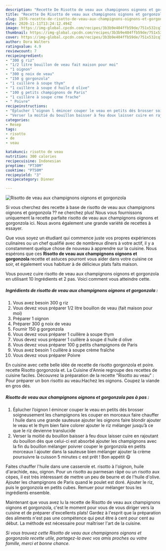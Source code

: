 ```yaml
---
description: "Recette De Risotto de veau aux champignons oignons et gorgonzola"
title: "Recette De Risotto de veau aux champignons oignons et gorgonzola"
slug: 1976-recette-de-risotto-de-veau-aux-champignons-oignons-et-gorgonzola
date: 2020-11-11T13:24:12.494Z
image: https://img-global.cpcdn.com/recipes/3b3b9e404ffb59de/751x532cq70/risotto-de-veau-aux-champignons-oignons-et-gorgonzola-photo-principale-de-la-recette.jpg
thumbnail: https://img-global.cpcdn.com/recipes/3b3b9e404ffb59de/751x532cq70/risotto-de-veau-aux-champignons-oignons-et-gorgonzola-photo-principale-de-la-recette.jpg
cover: https://img-global.cpcdn.com/recipes/3b3b9e404ffb59de/751x532cq70/risotto-de-veau-aux-champignons-oignons-et-gorgonzola-photo-principale-de-la-recette.jpg
author: Dora Walters
ratingvalue: 4.9
reviewcount: 7
recipeingredient:
- "300 g riz"
- "1/2 litre bouillon de veau fait maison pour moi"
- "1 oignon"
- "300 g noix de veau"
- "150 g gorgonzola"
- "1 cuillère à soupe thym"
- "1 cuillère à soupe d huile d olive"
- "100 g petits champignons de Paris"
- "1 cuillère à soupe crme frache"
- " Poivre"
recipeinstructions:
- "Éplucher l’oignon l émincer couper le veau en petits dés brosser soigneusement les champignons les couper en morceaux faire chauffer l huile dans une grande sauteuse ajouter les oignons faire blondir ajouter le veau et le thym bien faire colorer ajouter le riz mélanger jusqu’à ce que le riz devienne translucide"
- "Verser la moitié du bouillon baisser à feu doux laisser cuire en rajoutant du bouillon dès que celui-ci est absorbé ajouter les champignons avec la fin du bouillon mélanger poivrer couper le gorgonzola en petits morceaux l ajouter dans la sauteuse bien mélanger ajouter la crème poursuivre la cuisson 5 minutes c est prêt ! Bon appétit 😋"
categories:
- Resep
tags:
- risotto
- de
- veau

katakunci: risotto de veau 
nutrition: 300 calories
recipecuisine: Indonesian
preptime: "PT30M"
cooktime: "PT50M"
recipeyield: "3"
recipecategory: Dinner

---
```



![Risotto de veau aux champignons oignons et gorgonzola](https://img-global.cpcdn.com/recipes/3b3b9e404ffb59de/751x532cq70/risotto-de-veau-aux-champignons-oignons-et-gorgonzola-photo-principale-de-la-recette.jpg)

Si vous cherchez des recette à base de risotto de veau aux champignons oignons et gorgonzola ?? ne cherchez plus! Nous vous fournissons uniquement la recette parfaite risotto de veau aux champignons oignons et gorgonzola ici. Nous avons également une grande variété de recettes à essayer.

Que vous soyez un étudiant qui commence juste vos propres expériences culinaires ou un chef qualifié avec de nombreux dîners à votre actif, il y a constamment quelque chose de nouveau à apprendre sur la cuisine. Nous espérons que ces <strong> Risotto de veau aux champignons oignons et gorgonzola </strong> recette et astuces pourront vous aider dans votre cuisine ce soir, et également vous habituer à de délicieux plats faits maison.

<!--inarticleads1-->

Vous pouvez cuire risotto de veau aux champignons oignons et gorgonzola en utilisant 10 Ingrédients et 2 pas. Voici comment vous atteindre cette.

##### Ingrédients de risotto de veau aux champignons oignons et gorgonzola :

1. Vous avez besoin 300 g riz
1. Vous devez vous préparer 1/2 litre bouillon de veau (fait maison pour moi)
1. Préparer 1 oignon
1. Préparer 300 g noix de veau
1. Fournir 150 g gorgonzola
1. Vous devez vous préparer 1 cuillère à soupe thym
1. Vous devez vous préparer 1 cuillère à soupe d huile d olive
1. Vous devez vous préparer 100 g petits champignons de Paris
1. Vous avez besoin 1 cuillère à soupe crème fraîche
1. Vous devez vous préparer  Poivre


En cuisine avec cette belle idée de recette de risotto gorgonzola et poire. recette Risotto gorgonzola et. La Cuisine d&#39;Annie regroupe des recettes de cuisine faciles. Découvrez la préparation de la recette &#34;Risotto au veau&#34; : Pour préparer un bon risotto au veau:Hachez les oignons. Coupez la viande en gros dés. 

<!--inarticleads2-->

##### Risotto de veau aux champignons oignons et gorgonzola pas à pas :

1. Éplucher l’oignon l émincer couper le veau en petits dés brosser soigneusement les champignons les couper en morceaux faire chauffer l huile dans une grande sauteuse ajouter les oignons faire blondir ajouter le veau et le thym bien faire colorer ajouter le riz mélanger jusqu’à ce que le riz devienne translucide
1. Verser la moitié du bouillon baisser à feu doux laisser cuire en rajoutant du bouillon dès que celui-ci est absorbé ajouter les champignons avec la fin du bouillon mélanger poivrer couper le gorgonzola en petits morceaux l ajouter dans la sauteuse bien mélanger ajouter la crème poursuivre la cuisson 5 minutes c est prêt ! Bon appétit 😋


Faites chauffer l&#39;huile dans une casserole et. risotto à l&#39;oignon, huile d&#39;arachide, eau, oignon. Pour un risotto au parmesan râpé ou un risotto aux cèpes, il est très intéressant de mettre un peu de beurre et de l&#39;huile d&#39;olive. Ajouter les champignons de Paris quand le poulet est doré. Ajouter le riz, puis le gorgonzola en petits cubes. Remuer pour mélanger tous les ingrédients ensemble. 

<!--inarticleads1-->

<p>
Maintenant que vous avez lu la recette de Risotto de veau aux champignons oignons et gorgonzola, c'est le moment pour vous de vous diriger vers la cuisine et de préparer d'excellents plats! Gardez à l'esprit que la préparation des aliments n'est pas une compétence qui peut être à cent pour cent au début. La méthode est nécessaire pour maîtriser l'art de la cuisine.
</p>

<p>
<i>Si vous trouvez cette Risotto de veau aux champignons oignons et gorgonzola recette utile, partagez-la avec vos amis proches ou votre famille, merci et bonne chance.</i>
</p>
